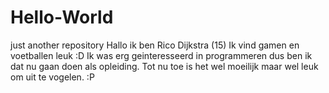 # Hello-World
just another repository
Hallo ik ben Rico Dijkstra (15) Ik vind gamen en voetballen leuk :D 
Ik was erg geinteresseerd in programmeren dus ben ik dat nu gaan doen als opleiding. Tot nu toe is het wel moeilijk maar wel leuk om uit te vogelen. :P
